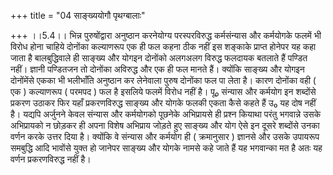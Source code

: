 +++
title = "04 साङ्ख्ययोगौ पृथग्बालाः"

+++
।।5.4।। भिन्न पुरुषोंद्वारा अनुष्ठान करनेयोग्य परस्परविरुद्ध कर्मसंन्यास
और कर्मयोगके फलमें भी विरोध होना चाहिये दोनोंका कल्याणरूप एक ही फल कहना
ठीक नहीं इस शङ्काके प्राप्त होनेपर यह कहा जाता है बालबुद्धिवाले ही
साङ्ख्य और योगइन दोनोंको अलगअलग विरुद्ध फलदायक बतलाते हैं पण्डित नहीं।
ज्ञानी पण्डितजन तो दोनोंका अविरुद्ध और एक ही फल मानते हैं। क्योंकि
साङ्ख्य और योगइन दोनोंमेंसे एकका भी भलीभाँति अनुष्ठान कर लेनेवाला पुरुष
दोनोंका फल पा लेता है। कारण दोनोंका वही ( एक ) कल्याणरूप ( परमपद ) फल है
इसलिये फलमें विरोध नहीं है। पू₀ संन्यास और कर्मयोग इन शब्दोंसे प्रकरण
उठाकर फिर यहाँ प्रकरणविरुद्ध साङ्ख्य और योगके फलकी एकता कैसे कहते हैं उ₀
यह दोष नहीं है। यद्यपि अर्जुनने केवल संन्यास और कर्मयोगको पूछनेके
अभिप्रायसे ही प्रश्न कियाथा परंतु भगवान्ने उसके अभिप्रायको न छोड़कर ही
अपना विशेष अभिप्राय जोड़ते हुए साङ्ख्य और योग ऐसे इन दूसरे शब्दोंसे उनका
वर्णन करके उत्तर दिया है। क्योंकि वे संन्यास और कर्मयोग ही ( क्रमानुसार
) ज्ञानसे और उसके उपायरूप समबुद्धि आदि भावोंसे युक्त हो जानेपर साङ्ख्य और
योगके नामसे कहे जाते हैं यह भगवान्का मत है अतः यह वर्णन प्रकरणविरुद्ध
नहीं है।
